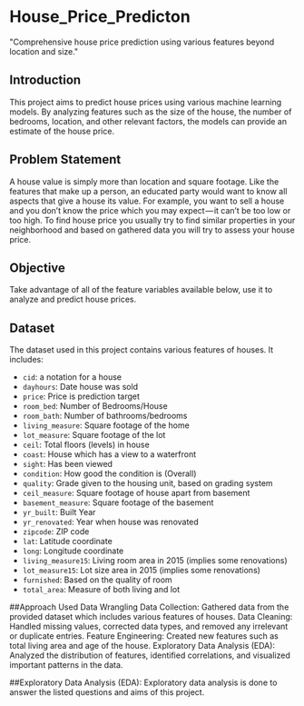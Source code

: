 # House_Price_Predicton
 "Comprehensive house price prediction using various features beyond location and size."
## Introduction
This project aims to predict house prices using various machine learning models. By analyzing features such as the size of the house, the number of bedrooms, location, and other relevant factors, the models can provide an estimate of the house price.

## Problem Statement
A house value is simply more than location and square footage. Like the features that make up a person, an educated party would want to know all aspects that give a house its value. For example, you want to sell a house and you don’t know the price which you may expect — it can’t be too low or too high. To find house price you usually try to find similar properties in your neighborhood and based on gathered data you will try to assess your house price.

## Objective
Take advantage of all of the feature variables available below, use it to analyze and predict house prices.

## Dataset
The dataset used in this project contains various features of houses. It includes:

- `cid`: a notation for a house
- `dayhours`: Date house was sold
- `price`: Price is prediction target
- `room_bed`: Number of Bedrooms/House
- `room_bath`: Number of bathrooms/bedrooms
- `living_measure`: Square footage of the home
- `lot_measure`: Square footage of the lot
- `ceil`: Total floors (levels) in house
- `coast`: House which has a view to a waterfront
- `sight`: Has been viewed
- `condition`: How good the condition is (Overall)
- `quality`: Grade given to the housing unit, based on grading system
- `ceil_measure`: Square footage of house apart from basement
- `basement_measure`: Square footage of the basement
- `yr_built`: Built Year
- `yr_renovated`: Year when house was renovated
- `zipcode`: ZIP code
- `lat`: Latitude coordinate
- `long`: Longitude coordinate
- `living_measure15`: Living room area in 2015 (implies some renovations)
- `lot_measure15`: Lot size area in 2015 (implies some renovations)
- `furnished`: Based on the quality of room
- `total_area`: Measure of both living and lot

 ##Approach Used
Data Wrangling
Data Collection: Gathered data from the provided dataset which includes various features of houses.
Data Cleaning: Handled missing values, corrected data types, and removed any irrelevant or duplicate entries.
Feature Engineering: Created new features such as total living area and age of the house.
Exploratory Data Analysis (EDA): Analyzed the distribution of features, identified correlations, and visualized important patterns in the data.

##Exploratory Data Analysis (EDA): Exploratory data analysis is done to answer the listed questions and aims of this project.
